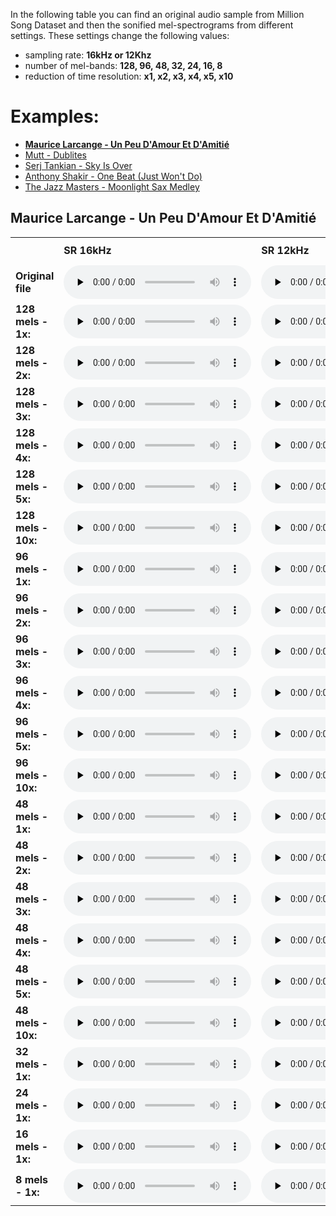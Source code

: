 
In the following table you can find an original audio sample from Million Song Dataset and then the sonified mel-spectrograms from different settings. These settings change the following values: 
 - sampling rate: **16kHz or 12Khz**
 - number of mel-bands: **128, 96, 48, 32, 24, 16, 8**
 - reduction of time resolution: **x1, x2, x3, x4, x5, x10**
 
# Examples:
 - **[Maurice Larcange - Un Peu D'Amour Et D'Amitié](/ICASSP2020/examples/TRABEAZ128F92E7FA9)**
 - [Mutt - Dublites](/ICASSP2020/examples/TRABJDM12903CAFAD6)
 - [Serj Tankian - Sky Is Over](/ICASSP2020/examples/TRABJAW128F931EAC8)
 - [Anthony Shakir - One Beat (Just Won't Do)](/ICASSP2020/examples/TRABEAZ12903CD1426)
 - [The Jazz Masters - Moonlight Sax Medley](/ICASSP2020/examples/TRABJDQ12903CDDD65)
 

## Maurice Larcange - Un Peu D'Amour Et D'Amitié
<table>

  <tbody><tr>
    <td width="165px" style="padding-bottom: 40px;"></td>
    <td width="150px"><b>SR 16kHz</b></td>
    <td width="150px"><b>SR 12kHz</b></td>  
  </tr>
  <tr>
    <td><b>Original file</b></td>
    <td>
	<audio controls="" preload="none">
	<source src="audio/TRABEAZ128F92E7FA9_16k.flac" type="audio/flac">
	Your browser does not support the audio element.
	</audio>
    </td>
    <td>
	<audio controls="" preload="none">
	<source src="audio/TRABEAZ128F92E7FA9_12k.flac" type="audio/flac">
	Your browser does not support the audio element.
	</audio>
    </td>   
  </tr>
  <tr>
    <td><b>128 mels - 1x:</b></td>
    <td>
	<audio controls="" preload="none">
	<source src="audio/TRABEAZ128F92E7FA9/16k-mel128-x1.flac" type="audio/flac">
	Your browser does not support the audio element.
	</audio>
    </td>
    <td>
	<audio controls="" preload="none">
	<source src="audio/TRABEAZ128F92E7FA9/12k-mel128-x1.flac" type="audio/flac">
	Your browser does not support the audio element.
	</audio>
    </td>
  </tr>
  <tr>
    <td><b>128 mels - 2x:</b></td>
    <td>
	<audio controls="" preload="none">
	<source src="audio/TRABEAZ128F92E7FA9/16k-mel128-x2.flac" type="audio/flac">
	Your browser does not support the audio element.
	</audio>
    </td>
    <td>
	<audio controls="" preload="none">
	<source src="audio/TRABEAZ128F92E7FA9/12k-mel128-x2.flac" type="audio/flac">
	Your browser does not support the audio element.
	</audio>
    </td>
  </tr>
<tr>
    <td><b>128 mels - 3x:</b></td>
    <td>
	<audio controls="" preload="none">
	<source src="audio/TRABEAZ128F92E7FA9/16k-mel128-x3.flac" type="audio/flac">
	Your browser does not support the audio element.
	</audio>
    </td>
    <td>
	<audio controls="" preload="none">
	<source src="audio/TRABEAZ128F92E7FA9/12k-mel128-x3.flac" type="audio/flac">
	Your browser does not support the audio element.
	</audio>
    </td>
  </tr>
	<tr>
    <td><b>128 mels - 4x:</b></td>
    <td>
	<audio controls="" preload="none">
	<source src="audio/TRABEAZ128F92E7FA9/16k-mel128-x4.flac" type="audio/flac">
	Your browser does not support the audio element.
	</audio>
    </td>
    <td>
	<audio controls="" preload="none">
	<source src="audio/TRABEAZ128F92E7FA9/12k-mel128-x4.flac" type="audio/flac">
	Your browser does not support the audio element.
	</audio>
    </td>
  </tr>
	<tr>
    <td><b>128 mels - 5x:</b></td>
    <td>
	<audio controls="" preload="none">
	<source src="audio/TRABEAZ128F92E7FA9/16k-mel128-x5.flac" type="audio/flac">
	Your browser does not support the audio element.
	</audio>
    </td>
    <td>
	<audio controls="" preload="none">
	<source src="audio/TRABEAZ128F92E7FA9/12k-mel128-x5.flac" type="audio/flac">
	Your browser does not support the audio element.
	</audio>
    </td>
  </tr>
  <tr>
    <td><b>128 mels - 10x:</b></td>
    <td>
	<audio controls="" preload="none">
	<source src="audio/TRABEAZ128F92E7FA9/16k-mel128-x10.flac" type="audio/flac">
	Your browser does not support the audio element.
	</audio>
    </td>
    <td>
	<audio controls="" preload="none">
	<source src="audio/TRABEAZ128F92E7FA9/12k-mel128-x10.flac" type="audio/flac">
	Your browser does not support the audio element.
	</audio>
    </td>
  </tr>
<tr>
    <td><b>96 mels - 1x:</b></td>
    <td>
	<audio controls="" preload="none">
	<source src="audio/TRABEAZ128F92E7FA9/16k-mel96-x1.flac" type="audio/flac">
	Your browser does not support the audio element.
	</audio>
    </td>
    <td>
	<audio controls="" preload="none">
	<source src="audio/TRABEAZ128F92E7FA9/12k-mel96-x1.flac" type="audio/flac">
	Your browser does not support the audio element.
	</audio>
    </td>
  </tr>
  <tr>
    <td><b>96 mels - 2x:</b></td>
    <td>
	<audio controls="" preload="none">
	<source src="audio/TRABEAZ128F92E7FA9/16k-mel96-x2.flac" type="audio/flac">
	Your browser does not support the audio element.
	</audio>
    </td>
    <td>
	<audio controls="" preload="none">
	<source src="audio/TRABEAZ128F92E7FA9/12k-mel96-x2.flac" type="audio/flac">
	Your browser does not support the audio element.
	</audio>
    </td>
  </tr>
<tr>
    <td><b>96 mels - 3x:</b></td>
    <td>
	<audio controls="" preload="none">
	<source src="audio/TRABEAZ128F92E7FA9/16k-mel96-x3.flac" type="audio/flac">
	Your browser does not support the audio element.
	</audio>
    </td>
    <td>
	<audio controls="" preload="none">
	<source src="audio/TRABEAZ128F92E7FA9/12k-mel96-x3.flac" type="audio/flac">
	Your browser does not support the audio element.
	</audio>
    </td>
  </tr>
	<tr>
    <td><b>96 mels - 4x:</b></td>
    <td>
	<audio controls="" preload="none">
	<source src="audio/TRABEAZ128F92E7FA9/16k-mel96-x4.flac" type="audio/flac">
	Your browser does not support the audio element.
	</audio>
    </td>
    <td>
	<audio controls="" preload="none">
	<source src="audio/TRABEAZ128F92E7FA9/12k-mel96-x4.flac" type="audio/flac">
	Your browser does not support the audio element.
	</audio>
    </td>
  </tr>
	<tr>
    <td><b>96 mels - 5x:</b></td>
    <td>
	<audio controls="" preload="none">
	<source src="audio/TRABEAZ128F92E7FA9/16k-mel96-x5.flac" type="audio/flac">
	Your browser does not support the audio element.
	</audio>
    </td>
    <td>
	<audio controls="" preload="none">
	<source src="audio/TRABEAZ128F92E7FA9/12k-mel96-x5.flac" type="audio/flac">
	Your browser does not support the audio element.
	</audio>
    </td>
  </tr>
  <tr>
    <td><b>96 mels - 10x:</b></td>
    <td>
	<audio controls="" preload="none">
	<source src="audio/TRABEAZ128F92E7FA9/16k-mel96-x10.flac" type="audio/flac">
	Your browser does not support the audio element.
	</audio>
    </td>
    <td>
	<audio controls="" preload="none">
	<source src="audio/TRABEAZ128F92E7FA9/12k-mel96-x10.flac" type="audio/flac">
	Your browser does not support the audio element.
	</audio>
    </td>
  </tr>
<tr>
    <td><b>48 mels - 1x:</b></td>
    <td>
	<audio controls="" preload="none">
	<source src="audio/TRABEAZ128F92E7FA9/16k-mel48-x1.flac" type="audio/flac">
	Your browser does not support the audio element.
	</audio>
    </td>
    <td>
	<audio controls="" preload="none">
	<source src="audio/TRABEAZ128F92E7FA9/12k-mel48-x1.flac" type="audio/flac">
	Your browser does not support the audio element.
	</audio>
    </td>
  </tr>
  <tr>
    <td><b>48 mels - 2x:</b></td>
    <td>
	<audio controls="" preload="none">
	<source src="audio/TRABEAZ128F92E7FA9/16k-mel48-x2.flac" type="audio/flac">
	Your browser does not support the audio element.
	</audio>
    </td>
    <td>
	<audio controls="" preload="none">
	<source src="audio/TRABEAZ128F92E7FA9/12k-mel48-x2.flac" type="audio/flac">
	Your browser does not support the audio element.
	</audio>
    </td>
  </tr>
<tr>
    <td><b>48 mels - 3x:</b></td>
    <td>
	<audio controls="" preload="none">
	<source src="audio/TRABEAZ128F92E7FA9/16k-mel48-x3.flac" type="audio/flac">
	Your browser does not support the audio element.
	</audio>
    </td>
    <td>
	<audio controls="" preload="none">
	<source src="audio/TRABEAZ128F92E7FA9/12k-mel48-x3.flac" type="audio/flac">
	Your browser does not support the audio element.
	</audio>
    </td>
  </tr>
	<tr>
    <td><b>48 mels - 4x:</b></td>
    <td>
	<audio controls="" preload="none">
	<source src="audio/TRABEAZ128F92E7FA9/16k-mel48-x4.flac" type="audio/flac">
	Your browser does not support the audio element.
	</audio>
    </td>
    <td>
	<audio controls="" preload="none">
	<source src="audio/TRABEAZ128F92E7FA9/12k-mel48-x4.flac" type="audio/flac">
	Your browser does not support the audio element.
	</audio>
    </td>
  </tr>
	<tr>
    <td><b>48 mels - 5x:</b></td>
    <td>
	<audio controls="" preload="none">
	<source src="audio/TRABEAZ128F92E7FA9/16k-mel48-x5.flac" type="audio/flac">
	Your browser does not support the audio element.
	</audio>
    </td>
    <td>
	<audio controls="" preload="none">
	<source src="audio/TRABEAZ128F92E7FA9/12k-mel48-x5.flac" type="audio/flac">
	Your browser does not support the audio element.
	</audio>
    </td>
  </tr>
  <tr>
    <td><b>48 mels - 10x:</b></td>
    <td>
	<audio controls="" preload="none">
	<source src="audio/TRABEAZ128F92E7FA9/16k-mel48-x10.flac" type="audio/flac">
	Your browser does not support the audio element.
	</audio>
    </td>
    <td>
	<audio controls="" preload="none">
	<source src="audio/TRABEAZ128F92E7FA9/12k-mel48-x10.flac" type="audio/flac">
	Your browser does not support the audio element.
	</audio>
    </td>
  </tr>
  <tr>
	<td><b>32 mels - 1x:</b></td>
    <td>
	<audio controls="" preload="none">
	<source src="audio/TRABEAZ128F92E7FA9/16k-mel32-x1.flac" type="audio/flac">
	Your browser does not support the audio element.
	</audio>
    </td>
    <td>
	<audio controls="" preload="none">
	<source src="audio/TRABEAZ128F92E7FA9/12k-mel32-x1.flac" type="audio/flac">
	Your browser does not support the audio element.
	</audio>
    </td>
  </tr>
  <tr>
  <td><b>24 mels - 1x:</b></td>
    <td>
	<audio controls="" preload="none">
	<source src="audio/TRABEAZ128F92E7FA9/16k-mel24-x1.flac" type="audio/flac">
	Your browser does not support the audio element.
	</audio>
    </td>
    <td>
	<audio controls="" preload="none">
	<source src="audio/TRABEAZ128F92E7FA9/12k-mel24-x1.flac" type="audio/flac">
	Your browser does not support the audio element.
	</audio>
    </td>
  </tr>
  <tr>
  <td><b>16 mels - 1x:</b></td>
    <td>
	<audio controls="" preload="none">
	<source src="audio/TRABEAZ128F92E7FA9/16k-mel16-x1.flac" type="audio/flac">
	Your browser does not support the audio element.
	</audio>
    </td>
    <td>
	<audio controls="" preload="none">
	<source src="audio/TRABEAZ128F92E7FA9/12k-mel16-x1.flac" type="audio/flac">
	Your browser does not support the audio element.
	</audio>
    </td>
  </tr>
  <tr>
  <td><b>8 mels - 1x:</b></td>
    <td>
	<audio controls="" preload="none">
	<source src="audio/TRABEAZ128F92E7FA9/16k-mel8-x1.flac" type="audio/flac">
	Your browser does not support the audio element.
	</audio>
    </td>
    <td>
	<audio controls="" preload="none">
	<source src="audio/TRABEAZ128F92E7FA9/12k-mel8-x1.flac" type="audio/flac">
	Your browser does not support the audio element.
	</audio>
    </td>
  </tr>


</tbody></table>

